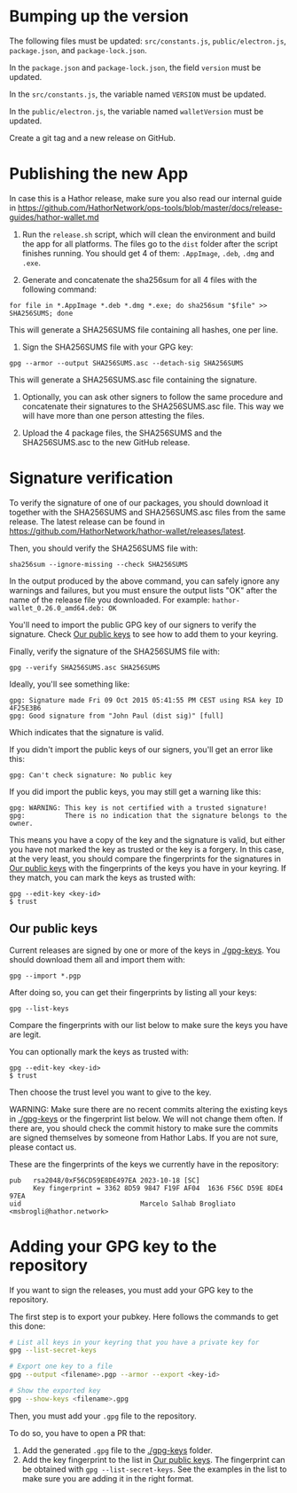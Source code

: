 # Bumping up the version

The following files must be updated: `src/constants.js`, `public/electron.js`, `package.json`, and `package-lock.json`.

In the `package.json` and `package-lock.json`, the field `version` must be updated.

In the `src/constants.js`, the variable named `VERSION` must be updated.

In the `public/electron.js`, the variable named `walletVersion` must be updated.

Create a git tag and a new release on GitHub.

# Publishing the new App

In case this is a Hathor release, make sure you also read our internal guide in https://github.com/HathorNetwork/ops-tools/blob/master/docs/release-guides/hathor-wallet.md

1. Run the `release.sh` script, which will clean the environment and build the app for all platforms. The files go to the `dist` folder after the script finishes running. You should get 4 of them: `.AppImage`, `.deb`, `.dmg` and `.exe`.

1. Generate and concatenate the sha256sum for all 4 files with the following command:

```
for file in *.AppImage *.deb *.dmg *.exe; do sha256sum "$file" >> SHA256SUMS; done
```

This will generate a SHA256SUMS file containing all hashes, one per line.

1. Sign the SHA256SUMS file with your GPG key:

```
gpg --armor --output SHA256SUMS.asc --detach-sig SHA256SUMS
```

This will generate a SHA256SUMS.asc file containing the signature.

1. Optionally, you can ask other signers to follow the same procedure and concatenate their signatures to the SHA256SUMS.asc file. This way we will have more than one person attesting the files.

1. Upload the 4 package files, the SHA256SUMS and the SHA256SUMS.asc to the new GitHub release.

# Signature verification

To verify the signature of one of our packages, you should download it together with the SHA256SUMS and SHA256SUMS.asc files from the same release. The latest release can be found in https://github.com/HathorNetwork/hathor-wallet/releases/latest.

Then, you should verify the SHA256SUMS file with:

```
sha256sum --ignore-missing --check SHA256SUMS
```

In the output produced by the above command, you can safely ignore any warnings and failures, but you must ensure the output lists "OK" after the name of the release file you downloaded. For example: `hathor-wallet_0.26.0_amd64.deb: OK`

You'll need to import the public GPG key of our signers to verify the signature. Check [Our public keys](#our-public-keys) to see how to add them to your keyring.

Finally, verify the signature of the SHA256SUMS file with:

```
gpg --verify SHA256SUMS.asc SHA256SUMS
```

Ideally, you'll see something like:

```
gpg: Signature made Fri 09 Oct 2015 05:41:55 PM CEST using RSA key ID 4F25E3B6
gpg: Good signature from "John Paul (dist sig)" [full]
```

Which indicates that the signature is valid.

If you didn't import the public keys of our signers, you'll get an error like this:

```
gpg: Can't check signature: No public key
```

If you did import the public keys, you may still get a warning like this:

```
gpg: WARNING: This key is not certified with a trusted signature!
gpg:          There is no indication that the signature belongs to the owner.
```

This means you have a copy of the key and the signature is valid, but either you have not marked the key as trusted or the key is a forgery. In this case, at the very least, you should compare the fingerprints for the signatures in [Our public keys](#our-public-keys) with the fingerprints of the keys you have in your keyring. If they match, you can mark the keys as trusted with:

```
gpg --edit-key <key-id>
$ trust
```

## Our public keys

Current releases are signed by one or more of the keys in [./gpg-keys](./gpg-keys). You should download them all and import them with: 

```
gpg --import *.pgp
```

After doing so, you can get their fingerprints by listing all your keys:

```
gpg --list-keys
```

Compare the fingerprints with our list below to make sure the keys you have are legit.

You can optionally mark the keys as trusted with:

```
gpg --edit-key <key-id>
$ trust
```

Then choose the trust level you want to give to the key.

WARNING: Make sure there are no recent commits altering the existing keys in [./gpg-keys](./gpg-keys) or the fingerprint list below. We will not change them often. If there are, you should check the commit history to make sure the commits are signed themselves by someone from Hathor Labs. If you are not sure, please contact us.

These are the fingerprints of the keys we currently have in the repository:

```
pub   rsa2048/0xF56CD59E8DE497EA 2023-10-18 [SC]
      Key fingerprint = 3362 8D59 9847 F19F AF04  1636 F56C D59E 8DE4 97EA
uid                              Marcelo Salhab Brogliato <msbrogli@hathor.network>
```

# Adding your GPG key to the repository

If you want to sign the releases, you must add your GPG key to the repository.

The first step is to export your pubkey. Here follows the commands to get this done:

```sh
# List all keys in your keyring that you have a private key for
gpg --list-secret-keys

# Export one key to a file
gpg --output <filename>.pgp --armor --export <key-id>

# Show the exported key
gpg --show-keys <filename>.gpg
```

Then, you must add your `.gpg` file to the repository.

To do so, you have to open a PR that:

1. Add the generated `.gpg` file to the [./gpg-keys](./gpg-keys) folder.
1. Add the key fingerprint to the list in [Our public keys](#our-public-keys). The fingerprint can be obtained with `gpg --list-secret-keys`. See the examples in the list to make sure you are adding it in the right format.
